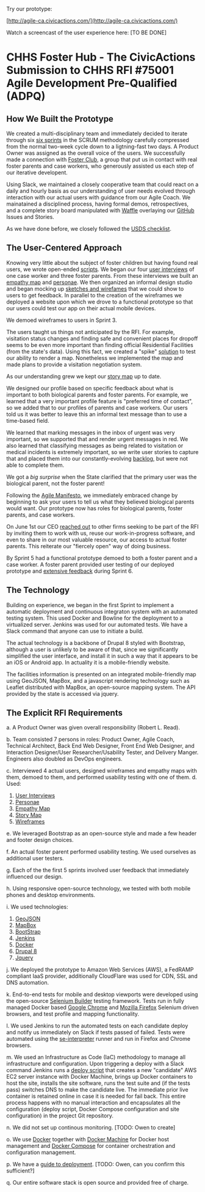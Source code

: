 Try our prototype:

[http://agile-ca.civicactions.com/](http://agile-ca.civicactions.com/)

Watch a screencast of the user experience here:
[TO BE DONE]

# CHHS Foster Hub - The CivicActions Submission to CHHS RFI #75001 Agile Development Pre-Qualified (ADPQ)

## How We Built the Prototype

We created a multi-disciplinary team and immediately decided to iterate through six
[six sprints](https://github.com/CivicActions/agile-california/blob/master/documentation/journal.md) in the
SCRUM methodology carefully compressed from the normal two-week cycle down to a ligtning-fast two days.
A Product Owner was assigned as the overall voice of the users. We 
successfully made a connection with [Foster Club](https://www.fosterclub.com/groups/california),
a group that put us in contact with real foster parents
and case workers, who generously assisted us each step of our iterative developent.

Using Slack, we maintained a closely cooperative team that could react on a daily and hourly basis
as our understanding of user needs evolved through interaction with our actual users with guidance from our Agile Coach.
We mainatained a disciplined process, having formal demos, retrospectives, and a complete story board manipulated with
[Waffle](https://waffle.io/)
overlaying our [GitHub](https://github.com/CivicActions/agile-california) Issues and Stories.

As we have done before, we closely followed the [USDS checklist](https://github.com/CivicActions/agile-california/blob/master/documentation/usds-checklist.md).

## The User-Centered Approach

Knowing very little about the subject of foster children but having found real users, we wrote
open-ended [scripts](https://github.com/CivicActions/agile-california/tree/master/documentation/ux/user-interviews/Scripts).
We began our four [user interviews](https://github.com/CivicActions/agile-california/tree/master/documentation/ux/user-interviews)
of one case worker and three foster parents. From these interviews
we built an [empathy map](https://github.com/CivicActions/agile-california/blob/master/documentation/ux/user-research/foster-parent-empathy-map.md) and [personae](https://github.com/CivicActions/agile-california/blob/master/documentation/ux/user-research/user-personas.md).
We then organized an informal design studio and began mocking up
[sketches and wirefames](https://github.com/CivicActions/agile-california/blob/master/Sketch-inbox01.png) that we could show to users to get feedback.
In parallel to the creation of the wireframes
we deployed a website upon which we drove to a functional prototype so that our users could test our app on their actual
mobile devices. 

We demoed wireframes to users in Sprint 3.

The users taught us things not anticipated by the RFI. For example, visitation status changes and finding safe and convenient
places for dropoff seems to be even more important than finding official Residential Facilities (from the state's data).
Using this fact, we created a "spike" [solution](https://github.com/CivicActions/agile-california/tree/master/geojson-spike)
to test our ability to render a map.
Nonetheless we implemented the map and made plans to provide a visitation negotiation system.

As our understanding grew we kept our
[story map](https://github.com/CivicActions/agile-california/blob/master/documentation/ux/user-story-map/user-story-map.md) up to date.

We designed our profile based on specific feedback about what is important to both biological parents and foster parents.
For example, we learned that a very important profile feature is "preferred time of contact", so we added that to our profiles
of parents and case workers. Our users told us it was better to leave this an informal text message than to use a time-based field.

We learned that marking messages in the inbox of urgent was very important, so we supported that and render urgent messages in red.
We also learned that classifying messages as being related to visitation or medical incidents is extremely important, so we write user stories
to capture that and placed them into our constantly-evolving [backlog](https://github.com/CivicActions/agile-california/issues), but were not able to complete them.

We got a *big surprise* when the State clarified that the primary user was the biological parent,
not the foster parent!

Following the [Agile Manifesto](http://www.agilemanifesto.org/), we immediately embraced change
by beginning to ask your users to tell us what they believed biological parents
would want. Our prototype now has roles for biological parents, foster parents, and case workers.

On June 1st our CEO [reached out](https://civicactions.com/blog/an-open-invitation-to-collaborate/) 
to other firms seeking to be part of the RFI by inviting them to work with us,
reuse our work-in-progress software, and even to share in our most valuable resource, our access to actual foster parents.
This reiterate our "fiercely open" way of doing business.


By Sprint 5 had a functional prototype demoed to both a foster parent and a case worker.
A foster parent provided user testing of our deployed prototype and
[extensive feedback](https://github.com/CivicActions/agile-california/blob/master/documentation/ux/usability-testing/2016-6-03-notes-from-foster-parent-usabiliy-tester.md) during Sprint 6.

## The Technology

Building on experience, we began in the first Sprint to implement a automatic deployment and continuous
integraton system with an automated testing system.  This used Docker and Bowline for the deployment to
a virtualized server.  Jenkins was used for our automated tests.  We have a Slack command that anyone
can use to initiate a build.

The actual technology is a backbone of Drupal 8 styled with Bootstrap, although a user is unlikely to be aware of that, since we significantly
simplified the user interface, and install it in such a way that it appears to be an iOS or Android app.
In actuality it is a mobile-friendly website.

The facilities information is presented on an integrated mobile-friendly map using GeoJSON, MapBox, and a javascript rendering
technology such as Leaflet distributed with MapBox, an open-source mapping system. The API provided by the state is accessed via
jquery.

## The Explicit RFI Requirements

a. A Product Owner was given overall responsibility (Robert L. Read).

b. Team consisted 7 persons in roles: Product Owner, Agile Coach, Technical Architect, Back End Web Designer, Front End Web Designer, and Interaction Designer/User
Researcher/Usability Tester, and Delivery Manger.  Engineers also doubled as DevOps engineers.

c. Interviewed 4 actual users, designed wireframes and empathy maps with them, demoed to them, and performed usability testing with one of them. 
d. Used:

1. [User Interviews](https://github.com/CivicActions/agile-california/tree/master/documentation/ux/user-interviews)
2. [Personae](https://github.com/CivicActions/agile-california/blob/master/documentation/ux/user-research/user-personas.md)
3. [Empathy Map](https://github.com/CivicActions/agile-california/blob/master/documentation/ux/user-research/foster-parent-empathy-map.md)
4. [Story Map](https://github.com/CivicActions/agile-california/blob/master/documentation/ux/user-story-map/user-story-map.md)
4. [Wireframes](https://github.com/CivicActions/agile-california/tree/master/documentation/ux/wireframes)

e. We leveraged Bootstrap as an open-source style and made a few header and footer design choices. 

f. An actual foster parent performed usability testing. We used ourselves as additional user testers.

g. Each of the the first 5 sprints involved user feedback that immediately influenced our design.

h. Using responsive open-source technology, we tested with both mobile phones and desktop environments.

i. We used technologies:

1. [GeoJSON](http://geojson.org/)
2. [MapBox](https://www.mapbox.com/)
3. [BootStrap](http://getbootstrap.com/)
4. [Jenkins](https://jenkins.io/)
5. [Docker](https://www.docker.com/)
6. [Drupal 8](https://www.drupal.org/8)
7. [Jquery](https://jquery.com/)


j. We deployed the prototype to Amazon Web Services (AWS), a FedRAMP compliant IaaS provider, additionally CloudFlare was used for CDN, SSL and DNS automation.

k. End-to-end tests for mobile and desktop viewports were developed using the open-source [Selenium Builder](https://github.com/SeleniumBuilder/se-builder) testing framework. Tests run in fully managed Docker based [Google Chrome](https://hub.docker.com/r/selenium/standalone-chrome/) and [Mozilla Firefox](https://hub.docker.com/r/selenium/standalone-firefox/) Selenium driven browsers, and test profile and mapping functionality.

l. We used Jenkins to run the automated tests on each candidate deploy and notify us immediately on Slack if tests passed of failed. Tests were automated using the [se-interpreter](https://github.com/Zarkonnen/se-interpreter) runner and run in Firefox and Chrome browsers.

m. We used an Infrastructure as Code (IaC) methodology to manage all infrastructure and configuration. Upon triggering a deploy with a Slack command Jenkins runs a [deploy script](https://github.com/CivicActions/agile-california/blob/master/bin/deploy) that creates a new "candidate" AWS EC2 server instance with Docker Machine, brings up Docker containers to host the site, installs the site software, runs the test suite and (if the tests pass) switches DNS to make the candidate live. The immediate prior live container is retained online in case it is needed for fail back. This entire process happens with no manual interaction and encapsulates all the configuration (deploy script, Docker Compose configuration and site configuration) in the project Git repository.

n. We did not set up continous monitoring. [TODO: Owen to create]

o. We use [Docker](https://www.docker.com/) together with [Docker Machine](https://docs.docker.com/machine/overview/) for Docker host management and [Docker Compose](https://docs.docker.com/compose/overview/) for container orchestration and configuration management.

p. We have a [guide to deployment](https://github.com/CivicActions/agile-california/blob/master/docker-readme.md). [TODO: Owen, can you confirm this sufficient?]

q. Our entire software stack is open source and provided free of charge.



